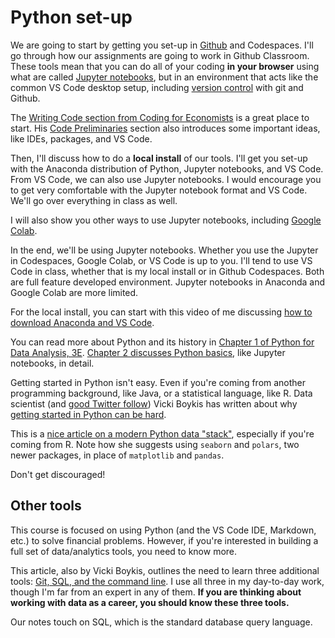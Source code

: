 # Python set-up <a id='python_set-up'></a>

We are going to start by getting you set-up in [Github](https://github.com) and Codespaces. I'll go through how our assignments are going to work in Github Classroom. These tools mean that you can do all of your coding **in your browser** using what are called [Jupyter notebooks](https://jupyter.org), but in an environment that acts like the common VS Code desktop setup, including [version control](https://ourcodingclub.github.io/tutorials/git/) with git and Github.

The [Writing Code section from Coding for Economists](https://aeturrell.github.io/coding-for-economists/code-where.html) is a great place to start. His [Code Preliminaries](https://aeturrell.github.io/coding-for-economists/code-preliminaries.html) section also introduces some important ideas, like IDEs, packages, and VS Code.

Then, I'll discuss how to do a **local install** of our tools. I'll get you set-up with the Anaconda distribution of Python, Jupyter notebooks, and VS Code. From VS Code, we can also use Jupyter notebooks. I would encourage you to get very comfortable with the Jupyter notebook format and VS Code. We'll go over everything in class as well.

I will also show you other ways to use Jupyter notebooks, including [Google Colab](https://colab.research.google.com).

In the end, we'll be using Jupyter notebooks. Whether you use the Jupyter in Codespaces, Google Colab, or VS Code is up to you. I'll tend to use VS Code in class, whether that is my local install or in Github Codespaces. Both are full feature developed environment. Jupyter notebooks in Anaconda and Google Colab are more limited.

For the local install, you can start with this video of me discussing [how to download Anaconda and VS Code](https://youtu.be/-3TjSYaYuQY).

You can read more about Python and its history in [Chapter 1 of Python for Data Analysis, 3E](https://wesmckinney.com/book/preliminaries.html). [Chapter 2 discusses Python basics](https://wesmckinney.com/book/python-basics.html), like Jupyter notebooks, in detail.

Getting started in Python isn't easy. Even if you're coming from another programming background, like Java, or a statistical language, like R. Data scientist (and [good Twitter follow](https://twitter.com/vboykis)) Vicki Boykis has written about why [getting started in Python can be hard](https://vickiboykis.com/2018/03/12/its-still-hard-for-beginners-to-get-started-with-python/).

This is a [nice article on a modern Python data "stack"](https://www.emilyriederer.com/post/py-rgo/), especially if you're coming from R. Note how she suggests using `seaborn` and `polars`, two newer packages, in place of `matplotlib` and `pandas`.

Don't get discouraged!

## Other tools

This course is focused on using Python (and the VS Code IDE, Markdown, etc.) to solve financial problems. However, if you're interested in building a full set of data/analytics tools, you need to know more.

This article, also by Vicki Boykis, outlines the need to learn three additional tools: [Git, SQL, and the command line](https://vickiboykis.com/2022/01/09/git-sql-cli/). I use all three in my day-to-day work, though I'm far from an expert in any of them. **If you are thinking about working with data as a career, you should know these three tools.**

Our notes touch on SQL, which is the standard database query language.
